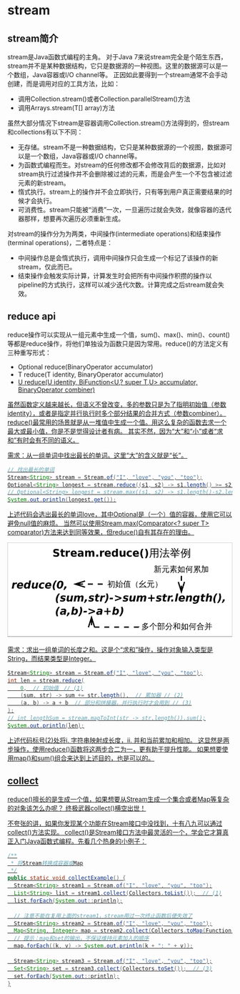 # stream

## stream简介
stream是Java函数式编程的主角。
对于Java 7来说stream完全是个陌生东西，stream并不是某种数据结构，它只是数据源的一种视图。这里的数据源可以是一个数组，Java容器或I/O channel等。
正因如此要得到一个stream通常不会手动创建，而是调用对应的工具方法，比如：
- 调用Collection.stream()或者Collection.parallelStream()方法
- 调用Arrays.stream(T[] array)方法

虽然大部分情况下stream是容器调用Collection.stream()方法得到的，但stream和collections有以下不同：

- 无存储。stream不是一种数据结构，它只是某种数据源的一个视图，数据源可以是一个数组，Java容器或I/O channel等。
- 为函数式编程而生。对stream的任何修改都不会修改背后的数据源，比如对stream执行过滤操作并不会删除被过滤的元素，而是会产生一个不包含被过滤元素的新stream。
- 惰式执行。stream上的操作并不会立即执行，只有等到用户真正需要结果的时候才会执行。
- 可消费性。stream只能被“消费”一次，一旦遍历过就会失效，就像容器的迭代器那样，想要再次遍历必须重新生成。

对stream的操作分为为两类，中间操作(intermediate operations)和结束操作(terminal operations)，二者特点是：
- 中间操作总是会惰式执行，调用中间操作只会生成一个标记了该操作的新stream，仅此而已。
- 结束操作会触发实际计算，计算发生时会把所有中间操作积攒的操作以pipeline的方式执行，这样可以减少迭代次数。计算完成之后stream就会失效。

## reduce api

reduce操作可以实现从一组元素中生成一个值，sum()、max()、min()、count()等都是reduce操作，将他们单独设为函数只是因为常用。reduce()的方法定义有三种重写形式：

- Optional<T> reduce(BinaryOperator<T> accumulator)
- T reduce(T identity, BinaryOperator<T> accumulator)
- <U> U reduce(U identity, BiFunction<U,? super T,U> accumulator, BinaryOperator<U> combiner)

虽然函数定义越来越长，但语义不曾改变，多的参数只是为了指明初始值（参数identity），或者是指定并行执行时多个部分结果的合并方式（参数combiner）。
reduce()最常用的场景就是从一堆值中生成一个值。用这么复杂的函数去求一个最大或最小值，你是不是觉得设计者有病。
其实不然，因为“大”和“小”或者“求和”有时会有不同的语义。

需求：从一组单词中找出最长的单词。这里“大”的含义就是“长”。
```java
// 找出最长的单词
Stream<String> stream = Stream.of("I", "love", "you", "too");
Optional<String> longest = stream.reduce((s1, s2) -> s1.length() >= s2.length() ? s1 : s2);
// Optional<String> longest = stream.max((s1, s2) -> s1.length()-s2.length());
System.out.println(longest.get());
```
上述代码会选出最长的单词love，其中Optional是（一个）值的容器，使用它可以避免null值的麻烦。
当然可以使用Stream.max(Comparator<? super T> comparator)方法来达到同等效果，但reduce()自有其存在的理由。

![示例1](images/reduce_parameter.png)

需求：求出一组单词的长度之和。这是个“求和”操作，操作对象输入类型是String，而结果类型是Integer。
```java
Stream<String> stream = Stream.of("I", "love", "you", "too");
int len = stream.reduce(
    0,  // 初始值　// (1)
    (sum, str) -> sum += str.length(),  // 累加器 // (2)
    (a, b) -> a + b  // 部分和拼接器，并行执行时才会用到 // (3)
);
// int lengthSum = stream.mapToInt(str -> str.length()).sum();
System.out.println(len);
```
上述代码标号(2)处将i. 字符串映射成长度，ii. 并和当前累加和相加。
这显然是两步操作，使用reduce()函数将这两步合二为一，更有助于提升性能。
如果想要使用map()和sum()组合来达到上述目的，也是可以的。

## collect
reduce()擅长的是生成一个值，如果想要从Stream生成一个集合或者Map等复杂的对象该怎么办呢？
终极武器collect()横空出世！

不夸张的讲，如果你发现某个功能在Stream接口中没找到，十有八九可以通过collect()方法实现。
collect()是Stream接口方法中最灵活的一个，学会它才算真正入门Java函数式编程。先看几个热身的小例子：

```java
/**
 * 将Stream转换成容器或Map
 */
public static void collectExample() {
  Stream<String> stream1 = Stream.of("I", "love", "you", "too");
  List<String> list = stream1.collect(Collectors.toList());  // (1)
  list.forEach(System.out::println);

  // 注意不能在复用上面的stream1，stream用过一次终止函数后便失效了
  Stream<String> stream2 = Stream.of("I", "love", "you", "too");
  Map<String, Integer> map = stream2.collect(Collectors.toMap(Function.identity(), String::length));  // (2)
  // 提示：map和set的输出，不保证维持元素加入的顺序
  map.forEach((k, v) -> System.out.println(k + ": " + v));

  Stream<String> stream3 = Stream.of("I", "love", "you", "too");
  Set<String> set = stream3.collect(Collectors.toSet());  // (3)
  set.forEach(System.out::println);
}
```

